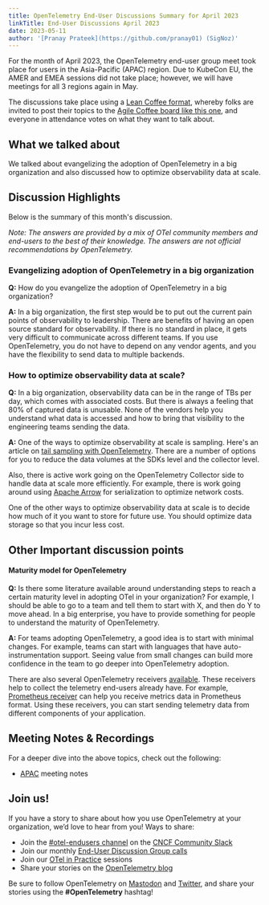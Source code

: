 ```yaml
---
title: OpenTelemetry End-User Discussions Summary for April 2023
linkTitle: End-User Discussions April 2023
date: 2023-05-11
author: '[Pranay Prateek](https://github.com/pranay01) (SigNoz)'
---
```


For the month of April 2023, the OpenTelemetry end-user group meet took place
for users in the Asia-Pacific (APAC) region. Due to KubeCon EU, the AMER and
EMEA sessions did not take place; however, we will have meetings for all 3
regions again in May.

The discussions take place using a
[Lean Coffee format](https://agilecoffee.com/leancoffee/), whereby folks are
invited to post their topics to the
[Agile Coffee board like this one](http://agile.coffee/#2f83c1c1-918c-4c78-8671-194b2e9d8e54),
and everyone in attendance votes on what they want to talk about.

## What we talked about

We talked about evangelizing the adoption of OpenTelemetry in a big organization
and also discussed how to optimize observability data at scale.

## Discussion Highlights

Below is the summary of this month's discussion.

<i>Note: The answers are provided by a mix of OTel community members and
end-users to the best of their knowledge. The answers are not official
recommendations by OpenTelemetry.</i>

### Evangelizing adoption of OpenTelemetry in a big organization

**Q:** How do you evangelize the adoption of OpenTelemetry in a big
organization?

**A:** In a big organization, the first step would be to put out the current
pain points of observability to leadership. There are benefits of having an open
source standard for observability. If there is no standard in place, it gets
very difficult to communicate across different teams. If you use OpenTelemetry,
you do not have to depend on any vendor agents, and you have the flexibility to
send data to multiple backends.

### How to optimize observability data at scale?

**Q:** In a big organization, observability data can be in the range of TBs per
day, which comes with associated costs. But there is always a feeling that 80%
of captured data is unusable. None of the vendors help you understand what data
is accessed and how to bring that visibility to the engineering teams sending
the data.

**A:** One of the ways to optimize observability at scale is sampling. Here's an
article on [tail sampling with OpenTelemetry](/blog/2022/tail-sampling/). There
are a number of options for you to reduce the data volumes at the SDKs level and
the collector level.

Also, there is active work going on the OpenTelemetry Collector side to handle
data at scale more efficiently. For example, there is work going around using
[Apache Arrow](https://github.com/open-telemetry/oteps/pull/171) for
serialization to optimize network costs.

One of the other ways to optimize observability data at scale is to decide how
much of it you want to store for future use. You should optimize data storage so
that you incur less cost.

## Other Important discussion points

#### Maturity model for OpenTelemetry

**Q:** Is there some literature available around understanding steps to reach a
certain maturity level in adopting OTel in your organization? For example, I
should be able to go to a team and tell them to start with X, and then do Y to
move ahead. In a big enterprise, you have to provide something for people to
understand the maturity of OpenTelemetry.

**A:** For teams adopting OpenTelemetry, a good idea is to start with minimal
changes. For example, teams can start with languages that have
auto-instrumentation support. Seeing value from small changes can build more
confidence in the team to go deeper into OpenTelemetry adoption.

There are also several OpenTelemetry receivers
[available](https://github.com/open-telemetry/opentelemetry-collector-contrib/tree/main/receiver).
These receivers help to collect the telemetry end-users already have. For
example,
[Prometheus receiver](https://github.com/open-telemetry/opentelemetry-collector-contrib/blob/main/receiver/prometheusreceiver/README.md)
can help you receive metrics data in Prometheus format. Using these receivers,
you can start sending telemetry data from different components of your
application.

## Meeting Notes & Recordings

For a deeper dive into the above topics, check out the following:

- [APAC](https://docs.google.com/document/d/1eDYC97LfvE428cpIf3A_hSGirdNzglPurlxgKCmw8o4)
  meeting notes

## Join us!

If you have a story to share about how you use OpenTelemetry at your
organization, we’d love to hear from you! Ways to share:

- Join the [#otel-endusers channel](/community/end-user/slack-channel/) on the
  [CNCF Community Slack](https://communityinviter.com/apps/cloud-native/cncf)
- Join our monthly
  [End-User Discussion Group calls](/community/end-user/discussion-group/)
- Join our [OTel in Practice](/community/end-user/otel-in-practice/) sessions
- Share your stories on the
  [OpenTelemetry blog](https://github.com/open-telemetry/opentelemetry.io/blob/954103a7444d691db3967121f0f1cb194af1dccb/README.md#submitting-a-blog-post)

Be sure to follow OpenTelemetry on
[Mastodon](https://fosstodon.org/@opentelemetry) and
[Twitter](https://twitter.com/opentelemetry), and share your stories using the
**#OpenTelemetry** hashtag!
